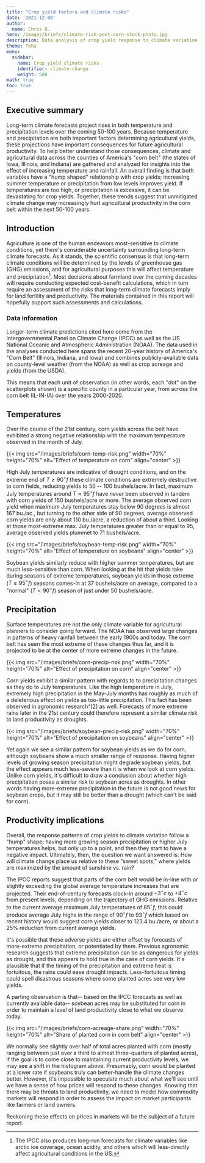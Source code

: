 ```yaml
---
title: "Crop yield factors and climate risks"
date: '2021-12-08'
author:
  name: Chris B.
hero: /images/briefs/climate-risk-post-corn-stock-photo.jpg
description: Data analysis of crop yield response to climate variation
theme: Toha
menu:
  sidebar:
    name: Crop yield climate risks
    identifier: climate-change
    weight: 500
math: true
toc: true
---
```


Executive summary
-----------------

Long-term climate forecasts project rises in both temperature and precipitation levels over the coming 50-100 years. Because temperature and precipitation are both important factors determining agricultural yields, these projections have important consequences for future agricultural productivity. To help better understand those consequences, climate and agricultural data across the counties of America's "corn belt" (the states of Iowa, Illinois, and Indiana) are gathered and analyzed for insights into the effect of increasing temperature and rainfall. An overall finding is that both variables have a "hump shaped" relationship with crop yields; increasing summer temperature or precipitation from low levels improves yield. If temperatures are too high, or precipitation is excessive, it can be devastating for crop yields. Together, these trends suggest that unmitigated climate change may increasingly hurt agricultural productivity in the corn belt within the next 50-100 years.

Introduction
------------

Agriculture is one of the human endeavors most-sensitive to climate conditions, yet there's considerable uncertainty surrounding long-term climate forecasts. As it stands, the scientific consensus is that long-term climate conditions will be determined by the levels of greenhouse gas (GHG) emissions, and for agricultural purposes this will affect temperature and precipitation[^1]. Most decisions about farmland over the coming decades will require conducting expected cost-benefit calculations, which in turn require an assessment of the risks that long-term climate forecasts imply for land fertility and productivity. The materials contained in this report will hopefully support such assessments and calculations.

### Data information

Longer-term climate predictions cited here come from the Intergovernmental Panel on Climate Change (IPCC) as well as the US National Oceanic and Atmospheric Administration (NOAA). The data used in the analyses conducted here spans the recent 20-year history of America's "Corn Belt" (Illinois, Indiana, and Iowa) and combines publicly-available data on county-level weather (from the NOAA) as well as crop acreage and yields (from the USDA).

This means that each unit of observation (in other words, each "dot" on the scatterplots shown) is a specific county in a particular year, from across the corn belt (IL-IN-IA) over the years 2000-2020.

Temperatures
------------

Over the course of the 21st century, corn yields across the belt have exhibited a strong negative relationship with the maximum temperature observed in the month of July. 

{{< img src="/images/briefs/corn-temp-risk.png" width="70%" height="70%" alt="Effect of temperature on corn" align="center" >}}

High July temperatures are indicative of drought conditions, and on the extreme end of $T \geq 90^{\circ}f$ these climate conditions are extremely destructive to corn fields, reducing yields to 50 -- 100 bushels/acre. In fact, maximum July temperatures around $T \approx 95^{\circ}f$ have *never* been observed in tandem with corn yields of 150 bushels/acre or more. The average observed corn yield when maximum July temperatures stay below 90 degrees is almost 167 bu./ac., but turning to the other side of 90 degrees, average observed corn yields are only about 110 bu./acre, a reduction of about a third. Looking at those most-extreme max. July temperatures greater than or equal to 95, average observed yields plummet to 71 bushels/acre.

{{< img src="/images/briefs/soybean-temp-risk.png" width="70%" height="70%" alt="Effect of temperature on soybeans" align="center" >}}

Soybean yields similarly reduce with higher summer temperatures, but are much less-sensitive than corn. When looking at the hit that yields take during seasons of extreme temperatures, soybean yields in those extreme ($T \geq 95^{\circ}f$) seasons comes-in at 37 bushels/acre on average, compared to a "normal" ($T < 90^{\circ}f$) season of just under 50 bushels/acre.

Precipitation
-------------

Surface temperatures are not the only climate variable for agricultural planners to consider going forward. The NOAA has observed large changes in patterns of heavy rainfall between the early 1900s and today. The corn belt has seen the most extreme of these changes thus far, and it is projected to be at the center of more extreme changes in the future.

{{< img src="/images/briefs/corn-precip-risk.png" width="70%" height="70%" alt="Effect of precipitation on corn" align="center" >}}

Corn yields exhibit a similar pattern with regards to to precipitation changes as they do to July temperatures. Like the high temperature in July, extremely high precipitation in the May-July months has roughly as much of a deleterious effect on yields as too-little precipitation. This fact has been observed in agronomic research^[2] as well. Forecasts of more extreme rains later in the 21st century could therefore represent a similar climate risk to land productivity as droughts.

{{< img src="/images/briefs/soybean-precip-risk.png" width="70%" height="70%" alt="Effect of precipitation on soybeans" align="center" >}}

Yet again we see a similar pattern for soybean yields as we do for corn, although soybeans show a much smaller range of response. Having higher levels of growing season precipitation might degrade soybean yields, but the effect appears much less-severe than it is when we look at corn yields. Unlike corn yields, it's difficult to draw a conclusion about whether high precipitation poses a similar risk to soybean acres as droughts. In other words having more-extreme precipitation in the future is not good news for soybean crops, but it may still be better than a drought (which can't be said for corn).

Productivity implications
-------------------------

Overall, the response patterns of crop yields to climate variation follow a "hump" shape; having more growing season precipitation or higher July temperatures helps, but only up to a point, and then they start to have a negative impact. Ultimately, then, the question we want answered is: How will climate change place us relative to these "sweet spots," where yields are maximized by the amount of sunshine vs. rain?

The IPCC reports suggest that parts of the corn belt would be in-line with or slightly exceeding the global average temperature increases that are projected. Their end-of-century forecasts clock-in around $+3^{\circ}c$ to $+4^{\circ}c$ from present levels, depending on the trajectory of GHG emissions. Relative to the current average maximum July temperatures of $85^{\circ}f$, this could produce average July highs in the range of $90^{\circ}f$ to $93^{\circ}f$ which based on recent history would suggest corn yields closer to 123.4 bu./acre, or about a 25\% reduction from current average yields.

It's possible that these adverse yields are either offset by forecasts of more-extreme precipitation, or potentiated by them. Previous agronomic research suggests that extreme precipitation can be as dangerous for yields as drought, and this appears to hold true in the case of corn yields. It's plausible that if the timing of the precipitation and extreme heat is fortuitous, the rains could ease drought impacts. Less-fortuitous timing could spell disastrous seasons where some planted acres see very low yields. 

A parting observation is that-- based on the IPCC forecasts as well as currently available data-- soybean acres may be substituted for corn in order to maintain a level of land productivity close to what we observe today.

{{< img src="/images/briefs/corn-acreage-share.png" width="70%" height="70%" alt="Share of planted corn in corn belt" align="center" >}}

We normally see slightly over half of total acres planted with corn (mostly ranging between just over a third to almost three-quarters of planted acres), if the goal is to come close to maintaining current productivity levels, we may see a shift in the histogram above. Presumably, corn would be planted at a lower rate if soybeans truly can better-handle the climate changes better. However, it's impossible to speculate much about what we'll see until we have a sense of how prices will respond to these changes. Knowing that there may be threats to land productivity, we need to model how commodity markets will respond in order to assess the impact on market participants like farmers or land owners. 

Reckoning these effects on prices in markets will be the subject of a future report.

[^1]: The IPCC also produces long-run forecasts for climate variables like arctic ice coverage, ocean acidity, and others which will less-directly affect agricultural conditions in the US.

[^2]: See: https://www.sciencedaily.com/releases/2019/04/190430121744.htm
